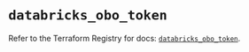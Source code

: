 # `databricks_obo_token`

Refer to the Terraform Registry for docs: [`databricks_obo_token`](https://registry.terraform.io/providers/databricks/databricks/1.96.0/docs/resources/obo_token).
